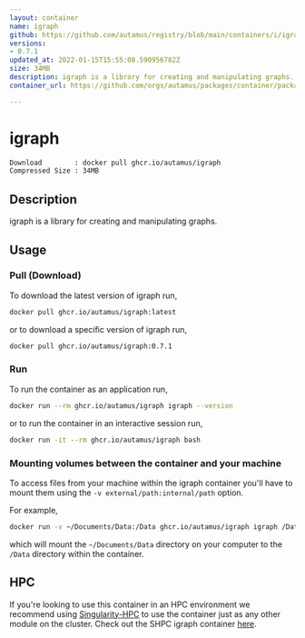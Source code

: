 ```yaml
---
layout: container
name: igraph
github: https://github.com/autamus/registry/blob/main/containers/i/igraph/spack.yaml
versions:
- 0.7.1
updated_at: 2022-01-15T15:55:08.590956782Z
size: 34MB
description: igraph is a library for creating and manipulating graphs.
container_url: https://github.com/orgs/autamus/packages/container/package/igraph

---
```

# igraph
```bash 
Download        : docker pull ghcr.io/autamus/igraph
Compressed Size : 34MB
```

## Description
igraph is a library for creating and manipulating graphs.

## Usage
### Pull (Download)
To download the latest version of igraph run,

```bash
docker pull ghcr.io/autamus/igraph:latest
```

or to download a specific version of igraph run,

```bash
docker pull ghcr.io/autamus/igraph:0.7.1
```
### Run
To run the container as an application run,
```bash
docker run --rm ghcr.io/autamus/igraph igraph --version
```

or to run the container in an interactive session run,
```bash
docker run -it --rm ghcr.io/autamus/igraph bash
```

### Mounting volumes between the container and your machine
To access files from your machine within the igraph container you'll have to mount them using the `-v external/path:internal/path` option.

For example,
```bash
docker run -v ~/Documents/Data:/Data ghcr.io/autamus/igraph igraph /Data/myData.csv
```
which will mount the `~/Documents/Data` directory on your computer to the `/Data` directory within the container.

## HPC
If you're looking to use this container in an HPC environment we recommend using [Singularity-HPC](https://singularity-hpc.readthedocs.io) to use the container just as any other module on the cluster. Check out the SHPC igraph container [here](https://singularityhub.github.io/singularity-hpc/r/ghcr.io-autamus-igraph/).